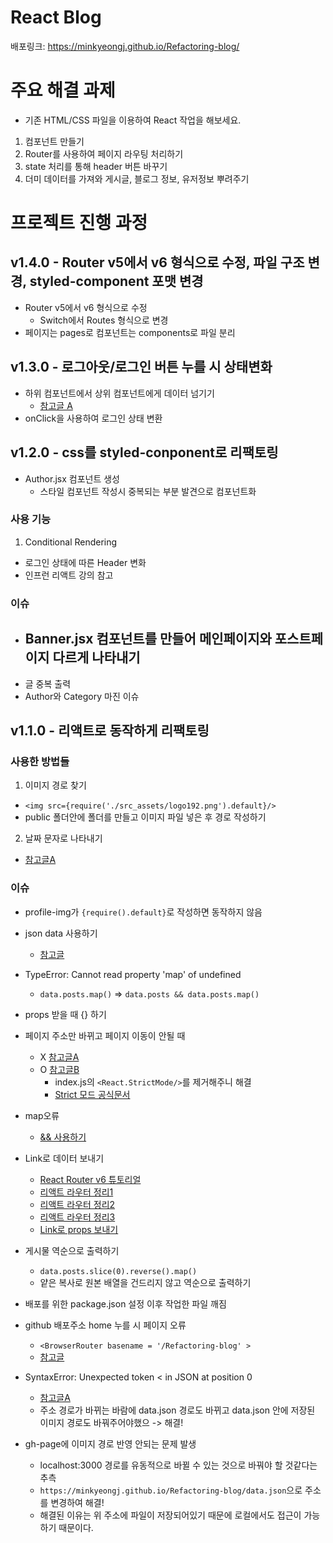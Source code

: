 # React Blog

배포링크: https://minkyeongj.github.io/Refactoring-blog/

# 주요 해결 과제

- 기존 HTML/CSS 파일을 이용하여 React 작업을 해보세요.

1. 컴포넌트 만들기
2. Router를 사용하여 페이지 라우팅 처리하기
3. state 처리를 통해 header 버튼 바꾸기
4. 더미 데이터를 가져와 게시글, 블로그 정보, 유저정보 뿌려주기

# 프로젝트 진행 과정

## v1.4.0 - Router v5에서 v6 형식으로 수정, 파일 구조 변경, styled-component 포맷 변경

- Router v5에서 v6 형식으로 수정
  - Switch에서 Routes 형식으로 변경
- 페이지는 pages로 컴포넌트는 components로 파일 분리

## v1.3.0 - 로그아웃/로그인 버튼 누를 시 상태변화

- 하위 컴포넌트에서 상위 컴포넌트에게 데이터 넘기기
  - [참고글 A](https://velog.io/@onezerokang/%ED%95%98%EC%9C%84-%EC%BB%B4%ED%8F%AC%EB%84%8C%ED%8A%B8%EA%B0%80-%EC%83%81%EC%9C%84-%EC%BB%B4%ED%8F%AC%EB%84%8C%ED%8A%B8%EB%A1%9C-%EA%B0%92%EC%9D%84-%EC%A0%84%EB%8B%AC%ED%95%98%EB%8A%94-%EB%B0%A9%EB%B2%95)
- onClick을 사용하여 로그인 상태 변환

## v1.2.0 - css를 styled-conponent로 리팩토링

- Author.jsx 컴포넌트 생성
  - 스타일 컴포넌트 작성시 중복되는 부분 발견으로 컴포넌트화

### 사용 기능

1. Conditional Rendering

- 로그인 상태에 따른 Header 변화
- 인프런 리액트 강의 참고

### 이슈

- ## Banner.jsx 컴포넌트를 만들어 메인페이지와 포스트페이지 다르게 나타내기
- 글 중복 출력
- Author와 Category 마진 이슈

## v1.1.0 - 리액트로 동작하게 리팩토링

### 사용한 방법들

1. 이미지 경로 찾기

- `<img src={require('./src_assets/logo192.png').default}/>`
- public 폴더안에 폴더를 만들고 이미지 파일 넣은 후 경로 작성하기

2. 날짜 문자로 나타내기

- [참고글A](https://mizzo-dev.tistory.com/entry/JavaScript%EB%82%A0%EC%A7%9C-Date-%ED%99%9C%EC%9A%A9%ED%95%B4%EC%84%9C-%EC%9A%94%EC%9D%BC-%EA%B5%AC%ED%95%98%EA%B8%B0)

### 이슈

- profile-img가 `{require().default}`로 작성하면 동작하지 않음
- json data 사용하기
  - [참고글](https://velog.io/@yyeonjju/TIL-React-%EC%95%84%EC%A3%BC-%EC%89%BD%EA%B2%8C-%EB%94%B0%EB%9D%BC%ED%95%98%EB%8A%94-Mock-Data-%ED%99%9C%EC%9A%A9%EB%B2%95)
- TypeError: Cannot read property 'map' of undefined
  - `data.posts.map()` => `data.posts && data.posts.map()`
- props 받을 때 {} 하기
- 페이지 주소만 바뀌고 페이지 이동이 안될 때
  - X [참고글A](https://goddaehee.tistory.com/m/305)
  - O [참고글B](https://velog.io/@jzizsuuz/React-React-Router-Dom-Link-%ED%81%B4%EB%A6%AD-%EC%8B%9C-%EC%9D%B4%EB%8F%99-%EC%9D%B4-%EC%95%88%EB%90%98%EB%8A%94-%EC%98%A4%EB%A5%98)
    - index.js의 `<React.StrictMode/>`를 제거해주니 해결
    - [Strict 모드 공식문서](https://ko.reactjs.org/docs/strict-mode.html)
- map오류
  - [&& 사용하기](https://velog.io/@dum6894/%EC%98%A4%EB%A5%98%ED%95%B4%EA%B2%B0-TypeError-Cannot-read-property-map-of-undefined)
- Link로 데이터 보내기
  - [React Router v6 튜토리얼](https://velog.io/@velopert/react-router-v6-tutorial)
  - [리액트 라우터 정리1](https://velog.io/@gytlr01/react-router-%EC%A0%95%EB%A6%AC)
  - [리액트 라우터 정리2](https://ventos06.tistory.com/7)
  - [리액트 라우터 정리3](https://gongbu-ing.tistory.com/44)
  - [Link로 props 보내기](https://velog.io/@sham/Router-Props-link%EB%A1%9C-%EC%A0%84%EB%8B%AC%ED%95%98%EB%8A%94-props)
- 게시물 역순으로 출력하기
  - `data.posts.slice(0).reverse().map()`
  - 얕은 복사로 원본 배열을 건드리지 않고 역순으로 출력하기
- 배포를 위한 package.json 설정 이후 작업한 파일 깨짐
- github 배포주소 home 누를 시 페이지 오류
  - `<BrowserRouter basename = '/Refactoring-blog' >`
  - [참고글](https://hallokay.tistory.com/entry/REACT-%EC%98%A4%EB%A5%98-%ED%95%B4%EA%B2%B0-gh-page-%EB%B0%B0%ED%8F%AC-%EA%B2%BD%EB%A1%9C-%EC%98%A4%EB%A5%98)
- SyntaxError: Unexpected token < in JSON at position 0
  - [참고글A](https://velog.io/@rain98/syntaxerror-unexpected-token-in-json-at-position-0-%EC%97%90%EB%9F%AC-%EC%98%A4%EB%A5%98-%ED%95%B4%EA%B2%B0-%EB%B0%A9%EB%B2%95)
  - 주소 경로가 바뀌는 바람에 data.json 경로도 바뀌고 data.json 안에 저장된 이미지 경로도 바꿔주어야했으 -> 해결!
- gh-page에 이미지 경로 반영 안되는 문제 발생

  - localhost:3000 경로를 유동적으로 바뀔 수 있는 것으로 바꿔야 할 것같다는 추측
  - `https://minkyeongj.github.io/Refactoring-blog/data.json`으로 주소를 변경하여 해결!
  - 해결된 이유는 위 주소에 파일이 저장되어있기 때문에 로컬에서도 접근이 가능하기 때문이다.